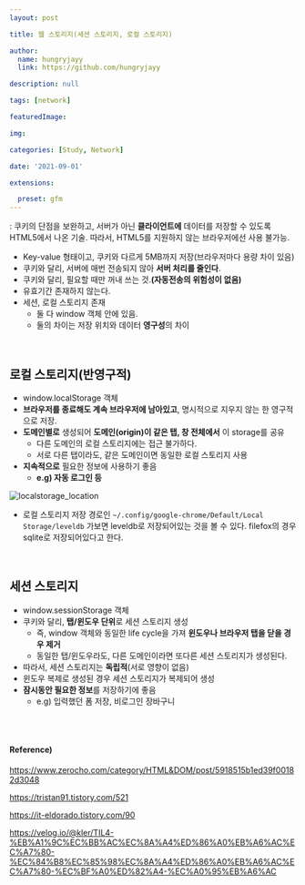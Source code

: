 ```yaml
---
layout: post

title: 웹 스토리지(세션 스토리지, 로컬 스토리지)

author: 
  name: hungryjayy
  link: https://github.com/hungryjayy

description: null

tags: [network]

featuredImage: 

img: 

categories: [Study, Network]

date: '2021-09-01'

extensions:

  preset: gfm
---
```


: 쿠키의 단점을 보완하고, 서버가 아닌 **클라이언트에** 데이터를 저장할 수 있도록 HTML5에서 나온 기술. 따라서, HTML5를 지원하지 않는 브라우저에선 사용 불가능.

* Key-value 형태이고, 쿠키와 다르게 5MB까지 저장(브라우저마다 용량 차이 있음)
* 쿠키와 달리, 서버에 매번 전송되지 않아 **서버 처리를 줄인다**.
* 쿠키와 달리, 필요할 때만 꺼내 쓰는 것.**(자동전송의 위험성이 없음)**
* 유효기간 존재하지 않는다.
* 세션, 로컬 스토리지 존재
  * 둘 다 window 객체 안에 있음.
  * 둘의 차이는 저장 위치와 데이터 **영구성**의 차이

<br>

## 로컬 스토리지(반영구적)

* window.localStorage 객체
* **브라우저를 종료해도 계속 브라우저에 남아있고**, 명시적으로 지우지 않는 한 영구적으로 저장.
* **도메인별로** 생성되어 **도메인(origin)이 같은 탭, 창 전체에서** 이 storage를 공유
  * 다른 도메인의 로컬 스토리지에는 접근 불가하다.
  * 서로 다른 탭이라도, 같은 도메인이면 동일한 로컬 스토리지 사용
* **지속적으로** 필요한 정보에 사용하기 좋음
  * **e.g) 자동 로그인 등**

![localstorage_location](https://hungryjayy.github.io/assets/img/Network/localstorage_location.png)

* 로컬 스토리지 저장 경로인 `~/.config/google-chrome/Default/Local Storage/leveldb` 가보면 leveldb로 저장되어있는 것을 볼 수 있다. filefox의 경우 sqlite로 저장되어있다고 한다.

<br>

## 세션 스토리지

* window.sessionStorage 객체
* 쿠키와 달리, **탭/윈도우 단위**로 세션 스토리지 생성
  * 즉, window 객체와 동일한 life cycle을 가져 **윈도우나 브라우저 탭을 닫을 경우 제거**
  * 동일한 탭/윈도우라도, 다른 도메인이라면 또다른 세션 스토리지가 생성된다.
* 따라서, 세션 스토리지는 **독립적**(서로 영향이 없음)
* 윈도우 복제로 생성된 경우 세션 스토리지가 복제되어 생성
* **잠시동안 필요한 정보**를 저장하기에 좋음
  * e.g) 입력했던 폼 저장, 비로그인 장바구니

<br><br>

#### Reference)

https://www.zerocho.com/category/HTML&DOM/post/5918515b1ed39f00182d3048

https://tristan91.tistory.com/521

https://it-eldorado.tistory.com/90

https://velog.io/@kler/TIL4-%EB%A1%9C%EC%BB%AC%EC%8A%A4%ED%86%A0%EB%A6%AC%EC%A7%80-%EC%84%B8%EC%85%98%EC%8A%A4%ED%86%A0%EB%A6%AC%EC%A7%80-%EC%BF%A0%ED%82%A4-%EC%A0%95%EB%A6%AC
